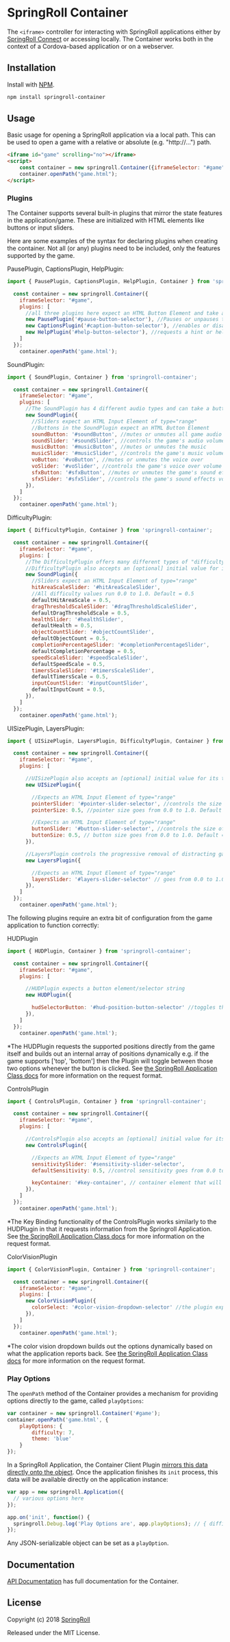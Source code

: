 # SpringRoll Container

The `<iframe>` controller for interacting with SpringRoll applications either by [SpringRoll Connect](https://github.com/SpringRoll/SpringRollConnect) or accessing locally. The Container works both in the context of a Cordova-based application or on a webserver.

## Installation

Install with [NPM](https://www.npmjs.com/).

```bash
npm install springroll-container
```

## Usage

Basic usage for opening a SpringRoll application via a local path. This can be used to open a game with a relative or absolute (e.g. "http://...") path.

```html
<iframe id="game" scrolling="no"></iframe>
<script>
    const container = new springroll.Container({iframeSelector: "#game"});
    container.openPath("game.html");
</script>
```

### Plugins

The Container supports several built-in plugins that mirror the state features in the application/game. These are initialized with HTML elements like buttons or input sliders.

Here are some examples of the syntax for declaring plugins when creating the container. Not all (or any) plugins need to be included, only the features supported by the game.

PausePlugin, CaptionsPlugin, HelpPlugin:
```javascript
import { PausePlugin, CaptionsPlugin, HelpPlugin, Container } from 'springroll-container';

  const container = new springroll.Container({
    iframeSelector: "#game",
    plugins: [
      //all three plugins here expect an HTML Button Element and take a single selector string
      new PausePlugin('#pause-button-selector'), //Pauses or unpauses the game
      new CaptionsPlugin('#caption-button-selector'), //enables or disables captions
      new HelpPlugin('#help-button-selector'), //requests a hint or help from the game
    ]
  });
	container.openPath('game.html');
```
SoundPlugin:
```javascript
import { SoundPlugin, Container } from 'springroll-container';

  const container = new springroll.Container({
    iframeSelector: "#game",
    plugins: [
      //The SoundPlugin has 4 different audio types and can take a button(for mute/unmute) and/or an input slider(for volume control)
      new SoundPlugin({
        //Sliders expect an HTML Input Element of type="range"
        //Buttons in the SoundPlugin expect an HTML Button Element
        soundButton: '#soundButton', //mutes or unmutes all game audio
        soundSlider: '#soundSlider', //controls the game's audio volume
        musicButton: '#musicButton', //mutes or unmutes the music
        musicSlider: '#musicSlider', //controls the game's music volume
        voButton: '#voButton', //mutes or unmutes the voice over
        voSlider: '#voSlider', //controls the game's voice over volume
        sfxButton: '#sfxButton', //mutes or unmutes the game's sound effects
        sfxSlider: '#sfxSlider', //controls the game's sound effects volume
      }),
    ]
  });
	container.openPath('game.html');
```
DifficultyPlugin:
```javascript
import { DifficultyPlugin, Container } from 'springroll-container';

  const container = new springroll.Container({
    iframeSelector: "#game",
    plugins: [
      //The DifficultyPlugin offers many different types of "difficulty" so your game can offer fine grained control over their experience to the user
      //DifficultyPlugin also accepts an [optional] initial value for its difficulty types
      new SoundPlugin({
        //Sliders expect an HTML Input Element of type="range"
        hitAreaScaleSlider: '#hitAreaScaleSlider',
        //All difficulty values run 0.0 to 1.0. Default = 0.5
        defaultHitAreaScale = 0.5,
        dragThresholdScaleSlider: '#dragThresholdScaleSlider',
        defaultDragThresholdScale = 0.5,
        healthSlider: '#healthSlider',
        defaultHealth = 0.5,
        objectCountSlider: '#objectCountSlider',
        defaultObjectCount = 0.5,
        completionPercentageSlider: '#completionPercentageSlider',
        defaultCompletionPercentage = 0.5,
        speedScaleSlider: '#speedScaleSlider',
        defaultSpeedScale = 0.5,
        timersScaleSlider: '#timersScaleSlider',
        defaultTimersScale = 0.5,
        inputCountSlider: '#inputCountSlider',
        defaultInputCount = 0.5,
      }),
    ]
  });
	container.openPath('game.html');
```
UISizePlugin, LayersPlugin:
```javascript
import { UISizePlugin, LayersPlugin, DifficultyPlugin, Container } from 'springroll-container';

  const container = new springroll.Container({
    iframeSelector: "#game",
    plugins: [

      //UISizePlugin also accepts an [optional] initial value for its two options
      new UISizePlugin({

        //Expects an HTML Input Element of type="range"
        pointerSlider: '#pointer-slider-selector', //controls the size of the pointer
        pointerSize: 0.5, //pointer size goes from 0.0 to 1.0. Default = 0.5

        //Expects an HTML Input Element of type="range"
        buttonSlider: '#button-slider-selector', //controls the size of UI buttons
        buttonSize: 0.5, // button size goes from 0.0 to 1.0. Default = 0.5
      }),

      //LayersPlugin controls the progressive removal of distracting game layers. I.e. the higher the slider the more layers should be hidden from player view.
      new LayersPlugin({

        //Expects an HTML Input Element of type="range"
        layersSlider: '#layers-slider-selector' // goes from 0.0 to 1.0
      }),
    ]
  });
	container.openPath('game.html');
```
The following plugins require an extra bit of configuration from the game application to function correctly:

HUDPlugin
```javascript
import { HUDPlugin, Container } from 'springroll-container';

  const container = new springroll.Container({
    iframeSelector: "#game",
    plugins: [

      //HUDPlugin expects a button element/selector string
      new HUDPlugin({

        hudSelectorButton: '#hud-position-button-selector' //toggles through the available HUD positions reported by the game
      }),
    ]
  });
	container.openPath('game.html');
```
*The HUDPlugin requests the supported positions directly from the game itself and builds out an internal array of positions dynamically
e.g. if the game supports ['top', 'bottom'] then the Plugin will toggle between those two options whenever the button is clicked. See [the SpringRoll Application Class docs](https://github.com/SpringRoll/SpringRoll/tree/v2/src#handling-state-change) for more information on the request format.

ControlsPlugin
```javascript
import { ControlsPlugin, Container } from 'springroll-container';

  const container = new springroll.Container({
    iframeSelector: "#game",
    plugins: [

      //ControlsPlugin also accepts an [optional] initial value for its control sensitivity
      new ControlsPlugin({

        //Expects an HTML Input Element of type="range"
        sensitivitySlider: '#sensitivity-slider-selector',
        defaultSensitivity: 0.5, //control sensitivity goes from 0.0 to 1.0. Default = 0.5

        keyContainer: '#key-container', // container element that will contain the mappable key buttons.
      }),
    ]
  });
	container.openPath('game.html');
```
*The Key Binding functionality of the ControlsPlugin works similarly to the HUDPlugin in that it requests information from the Springroll Application. See [the SpringRoll Application Class docs](https://github.com/SpringRoll/SpringRoll/tree/v2/src#handling-state-change) for more information on the request format.

ColorVisionPlugin
```javascript
import { ColorVisionPlugin, Container } from 'springroll-container';

  const container = new springroll.Container({
    iframeSelector: "#game",
    plugins: [
      new ColorVisionPlugin({
        colorSelect: '#color-vision-dropdown-selector' //the plugin expects a <select> element
      }),
    ]
  });
	container.openPath('game.html');
```
*The color vision dropdown builds out the options dynamically based on what the application reports back. See [the SpringRoll Application Class docs](https://github.com/SpringRoll/SpringRoll/tree/v2/src#handling-state-change) for more information on the request format.

### Play Options
The `openPath` method of the Container provides a mechanism for providing options directly to the game, called
`playOptions`:

```javascript
var container = new springroll.Container('#game');
container.openPath('game.html', {
    playOptions: {
        difficulty: 7,
        theme: 'blue'
    }
});
```

In a SpringRoll Application, the Container Client Plugin [mirrors this data directly onto the object](https://github.com/SpringRoll/SpringRoll/blob/master/src/container-client/ContainerClientPlugin.js#L316).
Once the application finishes its `init` process, this data will be available directly on the application instance:

```javascript
var app = new springroll.Application({
  // various options here
});

app.on('init', function() {
  springroll.Debug.log('Play Options are', app.playOptions); // { difficulty: 7, theme: 'blue' }
});
```

Any JSON-serializable object can be set as a `playOption`.

## Documentation

[API Documentation](http://springroll.github.io/SpringRollContainer/) has full documentation for the Container.

## License

Copyright (c) 2018 [SpringRoll](http://github.com/SpringRoll)

Released under the MIT License.
